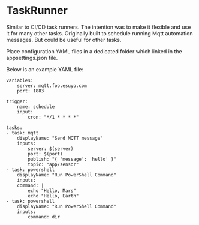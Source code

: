 # TaskRunner

Similar to CI/CD task runners.  The intention was to make it flexible and use it for many other tasks.  Originally built to schedule running Mqtt automation messages.  But could be useful for other tasks.

Place configuration YAML files in a dedicated folder which linked in the appsettings.json file.

Below is an example YAML file:

    variables:
        server: mqtt.foo.esuyo.com
        port: 1883

    trigger:
        name: schedule
        input:
            cron: "*/1 * * * *"

    tasks:
    - task: mqtt
        displayName: "Send MQTT message"
        inputs:
            server: $(server)
            port: $(port)
            publish: "{ 'message': 'hello' }"
            topic: "app/sensor"
    - task: powershell
        displayName: "Run PowerShell Command"
        inputs:
        command: |
            echo "Hello, Mars"
            echo "Hello, Earth"
    - task: powershell
        displayName: "Run PowerShell Command"
        inputs:
            command: dir
